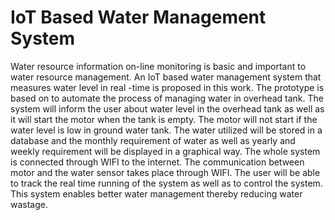 # IoT Based Water Management System
Water resource information on-line monitoring is basic and important to water resource management. An IoT based water management system that measures water level in real -time is proposed in this work. The prototype is based on to automate the process of managing water in overhead tank. The system will inform the user about water level in the overhead tank as well as it will start the motor when the tank is empty. The motor will not start if the water level is low in ground water tank. The water utilized will be stored in a database and the monthly requirement of water as well as yearly and weekly requirement will be displayed in a graphical way. The whole system is connected through WIFI to the internet. The communication between motor and the water sensor takes place through WIFI. The user will be able to track the real time running of the system as well as to control the system. This system enables better water management thereby reducing water wastage.
